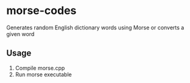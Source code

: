 # morse-codes
Generates random English dictionary words using Morse or converts a given word


## Usage

1. Compile morse.cpp
2. Run morse executable
